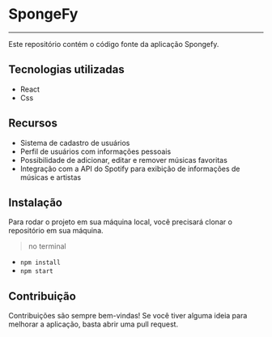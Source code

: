 # SpongeFy
______________________________________________________________
Este repositório contém o código fonte da aplicação Spongefy.

## Tecnologias utilizadas
* React
* Css

## Recursos
* Sistema de cadastro de usuários
* Perfil de usuários com informações pessoais
* Possibilidade de adicionar, editar e remover músicas favoritas
* Integração com a API do Spotify para exibição de informações de músicas e artistas

## Instalação
Para rodar o projeto em sua máquina local, você precisará clonar o repositório em sua máquina. 
 > no terminal
  * `npm install`
  * `npm start`

  
## Contribuição
Contribuições são sempre bem-vindas! Se você tiver alguma ideia para melhorar a aplicação, basta abrir uma pull request.
